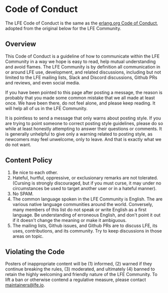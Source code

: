 # Code of Conduct

The LFE Code of Conduct is the same as the [erlang.org Code of Conduct](https://erlang.org/download/erlang_org_code_of_conduct.txt), adopted from the original below for the LFE Community.

## Overview

This Code of Conduct is a guideline of how to communicate within
the LFE Community in a way we hope is easy to read, help mutual 
understanding and avoid flames. The LFE Community is by 
definition all communication in or around LFE use, development, and related discussions, including but not limited to the LFE mailing lists, Slack and Discord discussions, Github PRs and reviews, and even social media.

If you have been pointed to this page after posting a message, the 
reason is probably that you made some common mistake that we all made 
at least once. We have been there, do not feel alone, and please keep 
reading. It will help all of us in the LFE Community.

It is pointless to send a message that only warns about posting style. 
If you are trying to point someone to correct posting style 
guidelines, please do so while at least honestly attempting to answer 
their questions or comments. It is generally unhelpful to give only a 
warning related to posting style, as newcomers may feel unwelcome, 
only to leave. And that is exactly what we do not want. 

## Content Policy

1.  Be nice to each other.
2.  Hateful, hurtful, oppressive, or exclusionary remarks are not 
    tolerated. (Cursing is strongly discouraged, but if you must
    curse, it may under no circumstances be used to target another
    user or in a hateful manner).
3.  No SPAM.
4.  The common language spoken in the LFE Community is English. The are 
    various native language communities around the world.
    Conversely, many members of this list do not speak or write 
    English as a first language. Be understanding of erroneous 
    English, and don't point it out if it doesn't change the meaning 
    or make it ambiguous.
5.  The mailing lists, Github issues, and Github PRs are to discuss LFE, 
    its uses, contributions, and its community. Try to 
    keep discussions in those areas on topic.

## Violating the Code

Posters of inappropriate content will be (1) informed, (2) warned if 
they continue breaking the rules, (3) moderated, and ultimately (4) 
banned to retain the highly welcoming and friendly nature of the 
LFE Community. To lift a ban or otherwise contend a regulative 
measure, please contact maintainers@lfe.io.
